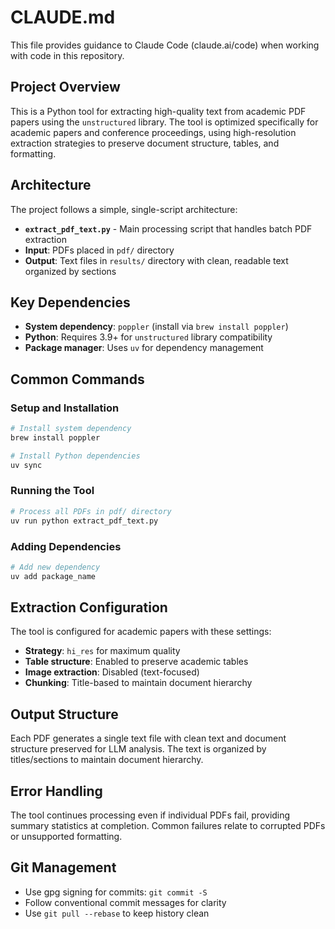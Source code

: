 # CLAUDE.md

This file provides guidance to Claude Code (claude.ai/code) when working with code in this repository.

## Project Overview

This is a Python tool for extracting high-quality text from academic PDF papers using the `unstructured` library. The tool is optimized specifically for academic papers and conference proceedings, using high-resolution extraction strategies to preserve document structure, tables, and formatting.

## Architecture

The project follows a simple, single-script architecture:

- **`extract_pdf_text.py`** - Main processing script that handles batch PDF extraction
- **Input**: PDFs placed in `pdf/` directory  
- **Output**: Text files in `results/` directory with clean, readable text organized by sections

## Key Dependencies

- **System dependency**: `poppler` (install via `brew install poppler`)
- **Python**: Requires 3.9+ for `unstructured` library compatibility
- **Package manager**: Uses `uv` for dependency management

## Common Commands

### Setup and Installation
```bash
# Install system dependency
brew install poppler

# Install Python dependencies
uv sync
```

### Running the Tool
```bash
# Process all PDFs in pdf/ directory
uv run python extract_pdf_text.py
```

### Adding Dependencies
```bash
# Add new dependency
uv add package_name
```

## Extraction Configuration

The tool is configured for academic papers with these settings:
- **Strategy**: `hi_res` for maximum quality
- **Table structure**: Enabled to preserve academic tables
- **Image extraction**: Disabled (text-focused)
- **Chunking**: Title-based to maintain document hierarchy

## Output Structure

Each PDF generates a single text file with clean text and document structure preserved for LLM analysis. The text is organized by titles/sections to maintain document hierarchy.

## Error Handling

The tool continues processing even if individual PDFs fail, providing summary statistics at completion. Common failures relate to corrupted PDFs or unsupported formatting.

## Git Management
- Use gpg signing for commits: `git commit -S`
- Follow conventional commit messages for clarity
- Use `git pull --rebase` to keep history clean

